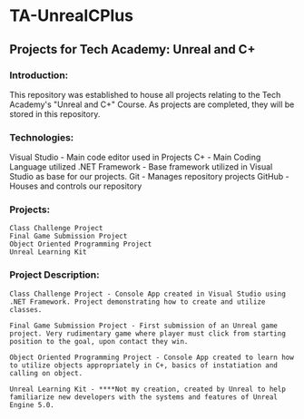 # TA-UnrealCPlus    
## Projects for Tech Academy: Unreal and C+

### Introduction: 
This repository was established to house all projects relating to the Tech Academy's "Unreal and C+" Course. As projects are completed, they will be stored in this repository.

### Technologies:
Visual Studio - Main code editor used in Projects
C+ - Main Coding Language utilized
.NET Framework - Base framework utilized in Visual Studio as base for our projects.
Git - Manages repository projects
GitHub - Houses and controls our repository

### Projects:
	Class Challenge Project
    Final Game Submission Project
    Object Oriented Programming Project
    Unreal Learning Kit

### Project Description:
	Class Challenge Project - Console App created in Visual Studio using .NET Framework. Project demonstrating how to create and utilize classes.

    Final Game Submission Project - First submission of an Unreal game project. Very rudimentary game where player must click from starting position to the goal, upon contact they win.

    Object Oriented Programming Project - Console App created to learn how to utilize objects appropriately in C+, basics of instatiation and calling on object.

    Unreal Learning Kit - ****Not my creation, created by Unreal to help familiarize new developers with the systems and features of Unreal Engine 5.0.
